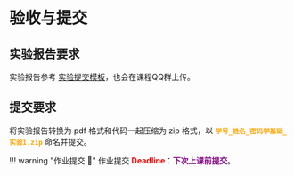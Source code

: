 # 验收与提交

## 实验报告要求

实验报告参考 [实验提交模板](https://gitee.com/hitsz-cslab/cryptography-labs/tree/master/stupkt/lab1)，也会在课程QQ群上传。


## 提交要求

将实验报告转换为 pdf 格式和代码一起压缩为 zip 格式，以 <font color=orange>**`学号_姓名_密码学基础_实验1.zip`**</font> 命名并提交。


!!! warning "作业提交 :calendar:"
    作业提交 <font color = red>**Deadline**</font>：<font color = purple>**下次上课前提交**</font>。
